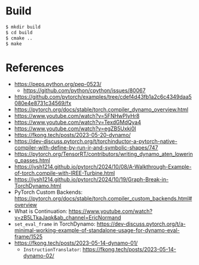 # Build
```bash
$ mkdir build
$ cd build
$ cmake ..
$ make
```

# References
- https://peps.python.org/pep-0523/
    - https://github.com/python/cpython/issues/80067
- https://github.com/pytorch/examples/tree/cdef4d43fb1a2c6c4349daa5080e4e8731c34569/fx
- https://pytorch.org/docs/stable/torch.compiler_dynamo_overview.html
- https://www.youtube.com/watch?v=5FNHwPIyHr8
- https://www.youtube.com/watch?v=TexdGMdQya4
- https://www.youtube.com/watch?v=egZB5Uxki0I
- https://fkong.tech/posts/2023-05-20-dynamo/
- https://dev-discuss.pytorch.org/t/torchinductor-a-pytorch-native-compiler-with-define-by-run-ir-and-symbolic-shapes/747
- https://pytorch.org/TensorRT/contributors/writing_dynamo_aten_lowering_passes.html
- https://jysh1214.github.io/pytorch/2024/10/08/A-Walkthrough-Example-of-torch.compile-with-IREE-Turbine.html
- https://jysh1214.github.io/pytorch/2024/10/19/Graph-Break-in-TorchDynamo.html
- PyTorch Custom Backends: https://pytorch.org/docs/stable/torch.compiler_custom_backends.html#overview
- What is Continuation: https://www.youtube.com/watch?v=zB5LTkaJaqk&ab_channel=EricNormand
- `set_eval_frame` in TorchDynamo: https://dev-discuss.pytorch.org/t/a-minimal-working-example-of-standalone-usage-for-dynamo-eval-frame/1525
- https://fkong.tech/posts/2023-05-14-dynamo-01/
    -  `InstructionTranslator`: https://fkong.tech/posts/2023-05-14-dynamo-02/
